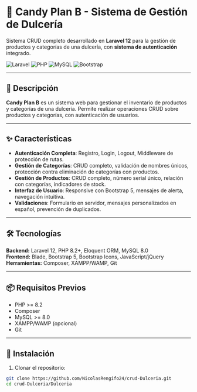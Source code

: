 # 🍬 Candy Plan B - Sistema de Gestión de Dulcería

Sistema CRUD completo desarrollado en **Laravel 12** para la gestión de productos y categorías de una dulcería, con **sistema de autenticación** integrado.  

![Laravel](https://img.shields.io/badge/Laravel-12.x-red?style=flat-square&logo=laravel)
![PHP](https://img.shields.io/badge/PHP-8.2+-blue?style=flat-square&logo=php)
![MySQL](https://img.shields.io/badge/MySQL-8.0-orange?style=flat-square&logo=mysql)
![Bootstrap](https://img.shields.io/badge/Bootstrap-5.3-purple?style=flat-square&logo=bootstrap)

---

## 📖 Descripción
**Candy Plan B** es un sistema web para gestionar el inventario de productos y categorías de una dulcería. Permite realizar operaciones CRUD sobre productos y categorías, con autenticación de usuarios.  

---

## ✨ Características
- **Autenticación Completa**: Registro, Login, Logout, Middleware de protección de rutas.
- **Gestión de Categorías**: CRUD completo, validación de nombres únicos, protección contra eliminación de categorías con productos.
- **Gestión de Productos**: CRUD completo, número serial único, relación con categorías, indicadores de stock.
- **Interfaz de Usuario**: Responsive con Bootstrap 5, mensajes de alerta, navegación intuitiva.
- **Validaciones**: Formulario en servidor, mensajes personalizados en español, prevención de duplicados.

---

## 🛠 Tecnologías
**Backend:** Laravel 12, PHP 8.2+, Eloquent ORM, MySQL 8.0  
**Frontend:** Blade, Bootstrap 5, Bootstrap Icons, JavaScript/jQuery  
**Herramientas:** Composer, XAMPP/WAMP, Git  

---

## 📦 Requisitos Previos
- PHP >= 8.2  
- Composer  
- MySQL >= 8.0  
- XAMPP/WAMP (opcional)  
- Git  

---

## 🚀 Instalación

1. Clonar el repositorio:
```bash
git clone https://github.com/NicolasRengifo24/crud-Dulceria.git
cd crud-Dulceria/Dulceria
